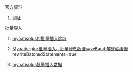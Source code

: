 官方资料

1. [网址](https://baomidou.com/)



批量导入

1. [mybatisplus的批量插入跳坑](https://www.jianshu.com/p/aff6976a49e1)

2. [Mybatis-plus批量插入、批量修改数据saveBatch等速度缓慢](https://cloud.tencent.com/developer/article/1656219) rewriteBatchedStatements=true

3. [mybatisplus批量插入数据](https://blog.csdn.net/weixin_38295272/article/details/119957977)

   

